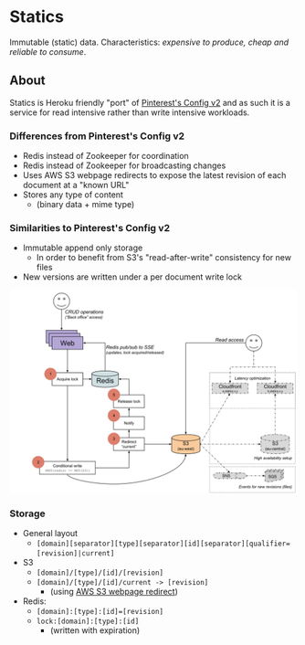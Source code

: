 # Statics

Immutable (static) data. Characteristics: _expensive to produce, cheap and reliable to consume_.

## About

Statics is Heroku friendly "port" of [Pinterest's Config v2](http://engineering.pinterest.com/post/112895488589/serving-configuration-data-at-scale-with-high)
and as such it is a service for read intensive rather than write intensive workloads.

### Differences from Pinterest's Config v2

* Redis instead of Zookeeper for coordination
* Redis instead of Zookeeper for broadcasting changes
* Uses AWS S3 webpage redirects to expose the latest revision of each document at a "known URL"
* Stores any type of content
   * (binary data + mime type)

### Similarities to Pinterest's Config v2

* Immutable append only storage
  * In order to benefit from S3's "read-after-write" consistency for new files
* New versions are written under a per document write lock

<img src="design.svg"/>

### Storage

* General layout
   * `[domain][separator][type][separator][id][separator][qualifier=[revision]|current]`
* S3
   * `[domain]/[type]/[id]/[revision]`
   * `[domain]/[type]/[id]/current -> [revision]`
      * (using [AWS S3 webpage redirect](http://docs.aws.amazon.com/AmazonS3/latest/dev/how-to-page-redirect.html))
* Redis:
   * `[domain]:[type]:[id]=[revision]`
   * `lock:[domain]:[type]:[id]`
      * (written with expiration)
